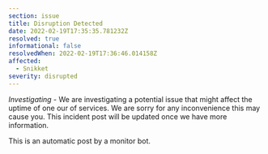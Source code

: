 ```yaml
---
section: issue
title: Disruption Detected
date: 2022-02-19T17:35:35.781232Z
resolved: true
informational: false
resolvedWhen: 2022-02-19T17:36:46.014158Z
affected:
  - Snikket
severity: disrupted
---
```

*Investigating* - We are investigating a potential issue that might affect the uptime of one our of services. We are sorry for any inconvenience this may cause you. This incident post will be updated once we have more information.

This is an automatic post by a monitor bot.
        